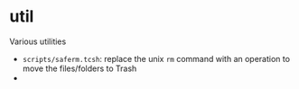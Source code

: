 # util
Various utilities

* `scripts/saferm.tcsh`: replace the unix `rm` command with an operation to move the files/folders to Trash
*
